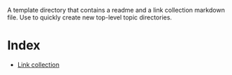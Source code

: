A template directory that contains a readme and a link collection markdown file. Use to quickly create new top-level topic directories.
# Index
- [Link collection](template/links.md)